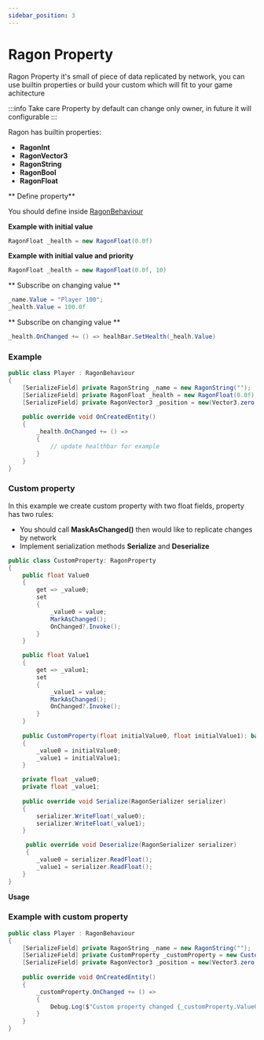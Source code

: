 ```yaml
---
sidebar_position: 3
---
```


# Ragon Property

Ragon Property it's small of piece of data replicated by network, you can use builtin properties or build your custom which will fit to your game achitecture

:::info Take care
Property by default can change only owner, in future it will configurable
:::

Ragon has builtin properties:

- **RagonInt**
- **RagonVector3**
- **RagonString**
- **RagonBool**
- **RagonFloat**

** Define property** 

You should define inside [RagonBehaviour](/docs/unity/ragon-behaviour)

**Example with initial value**
```cs showLineNumbers
RagonFloat _health = new RagonFloat(0.0f)
```

**Example with initial value and priority**
```cs showLineNumbers
RagonFloat _health = new RagonFloat(0.0f, 10)
```

** Subscribe on changing value **
```cs showLineNumbers
_name.Value = "Player 100";
_health.Value = 100.0f
```


** Subscribe on changing value **
```cs showLineNumbers
_health.OnChanged += () => healhBar.SetHealth(_healh.Value)  
```

### Example
```cs showLineNumbers
public class Player : RagonBehaviour
{
    [SerializeField] private RagonString _name = new RagonString("");
    [SerializeField] private RagonFloat _health = new RagonFloat(0.0f);
    [SerializeField] private RagonVector3 _position = new(Vector3.zero, RagonAxis.XZ);
    
    public override void OnCreatedEntity()
    {
        _health.OnChanged += () => 
        {
            // update healthbar for example 
        } 
    }
}
```


### Custom property

In this example we create custom property with two float fields, property has two rules:

- You should call **MaskAsChanged()** then would like to replicate changes by network
- Implement serialization methods **Serialize** and **Deserialize**

```cs showLineNumbers
public class CustomProperty: RagonProperty
{
    public float Value0
    {
        get => _value0;
        set
        {
            _value0 = value;
            MarkAsChanged();
            OnChanged?.Invoke();
        }
    }

    public float Value1
    {
        get => _value1;
        set
        {
            _value1 = value;
            MarkAsChanged();
            OnChanged?.Invoke();
        }
    }
   
    public CustomProperty(float initialValue0, float initialValue1): base(0)  // 0 is priority 
    {
        _value0 = initialValue0;
        _value1 = initialValue1;
    }

    private float _value0;
    private float _value1;
    
    public override void Serialize(RagonSerializer serializer)
    {
        serializer.WriteFloat(_value0);
        serializer.WriteFloat(_value1);
    }

     public override void Deserialize(RagonSerializer serializer)
     {
        _value0 = serializer.ReadFloat();
        _value1 = serializer.ReadFloat();
    }
}
```

**Usage**

### Example with custom property
```cs showLineNumbers
public class Player : RagonBehaviour
{
    [SerializeField] private RagonString _name = new RagonString("");
    [SerializeField] private CustomProperty _customProperty = new CustomProperty(0.0f, 0.0f);
    [SerializeField] private RagonVector3 _position = new(Vector3.zero, RagonAxis.XZ);
    
    public override void OnCreatedEntity()
    {
        _customProperty.OnChanged += () => 
        {
            Debug.Log($"Custom property changed {_customProperty.Value0}-{_customProperty.Value1}");
        } 
    }
}
```
